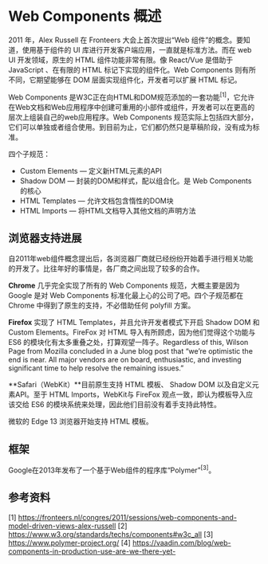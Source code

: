 # Web Components 概述

2011 年，Alex Russell 在 Fronteers 大会上首次提出“Web 组件”的概念。要知道，使用基于组件的 UI 库进行开发客户端应用，一直就是标准方法。而在 web UI 开发领域，原生的 HTML 组件功能非常有限。像 React/Vue 是借助于 JavaScript 、在有限的 HTML 标记下实现的组件化。Web Components 则有所不同，它期望能够在 DOM 层面实现组件化，开发者可以扩展 HTML 标记。

Web Components 是W3C正在向HTML和DOM规范添加的一套功能<sup>[1]</sup>，它允许在Web文档和Web应用程序中创建可重用的小部件或组件，开发者可以在更高的层次上组装自己的web应用程序。Web Components 规范实际上包括四大部分，它们可以单独或者组合使用。到目前为止，它们都仍然只是草稿阶段，没有成为标准。

四个子规范：

+ Custom Elements  —  定义新HTML元素的API
+ Shadow DOM       —  封装的DOM和样式，配以组合化。是 Web Components 的核心
+ HTML Templates   —  允许文档包含惰性的DOM块
+ HTML Imports     —  将HTML文档导入其他文档的声明方法


## 浏览器支持进展

自2011年web组件概念提出后，各浏览器厂商就已经纷纷开始着手进行相关功能的开发了。比往年好的事情是，各厂商之间出现了较多的合作。

**Chrome** 几乎完全实现了所有的 Web Components 规范，大概主要是因为 Google 是对 Web Components 标准化最上心的公司了吧。四个子规范都在 Chrome 中得到了原生的支持，不必借助任何 polyfill 方案。

**Firefox** 实现了 HTML Templates，并且允许开发者模式下开启 Shadow DOM 和 Custom Elements。FireFox 对 HTML 导入有所顾虑，因为他们觉得这个功能与 ES6 的模块化有太多重叠之处，打算观望一阵子。Regardless of this, Wilson Page from Mozilla concluded in a June blog post that “we’re optimistic the end is near. All major vendors are on board, enthusiastic, and investing significant time to help resolve the remaining issues.”

**Safari（WebKit）**目前原生支持 HTML 模板、 Shadow DOM 以及自定义元素API。至于 HTML Imports，WebKit与 FireFox 观点一致，即认为模板导入应该交给 ES6 的模块系统来处理，因此他们目前没有着手支持此特性。

微软的 Edge 13 浏览器开始支持 HTML 模板。

## 框架

Google在2013年发布了一个基于Web组件的程序库“Polymer”<sup>[3]</sup>。

## 参考资料

[1] https://fronteers.nl/congres/2011/sessions/web-components-and-model-driven-views-alex-russell
[2] https://www.w3.org/standards/techs/components#w3c_all
[3] https://www.polymer-project.org/
[4] https://vaadin.com/blog/web-components-in-production-use-are-we-there-yet-